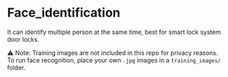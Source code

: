 # Face_identification
It can identify multiple person at the same time, best for smart lock system door locks.

⚠️ Note: Training images are not included in this repo for privacy reasons.
To run face recognition, place your own `.jpg` images in a `training_images/` folder.
